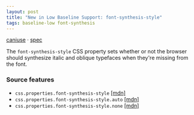 ```yaml
---
layout: post
title: "New in Low Baseline Support: font-synthesis-style"
tags: baseline-low font-synthesis
---
```


[caniuse](https://caniuse.com/?search=font-synthesis-style) · [spec](https://drafts.csswg.org/css-fonts-4/#font-synthesis-style)

The `font-synthesis-style` CSS property sets whether or not the browser should synthesize italic and oblique typefaces when they're missing from the font.

### Source features

- ``css.properties.font-synthesis-style`` [[mdn]](https://developer.mozilla.org/en-US/search?q=css.properties.font-synthesis-style)
- ``css.properties.font-synthesis-style.auto`` [[mdn]](https://developer.mozilla.org/en-US/search?q=css.properties.font-synthesis-style.auto)
- ``css.properties.font-synthesis-style.none`` [[mdn]](https://developer.mozilla.org/en-US/search?q=css.properties.font-synthesis-style.none)
